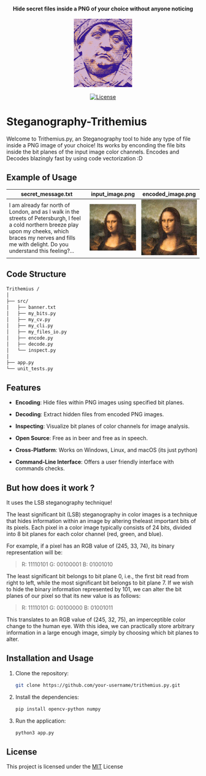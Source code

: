 
#### <p align="center">Hide secret files inside a PNG of your choice without anyone noticing </p>

<p align="center">
  <img src="repo/logo.png" alt="Logo" width="30%"/>
</p>

<p align="center">
  <a href="LICENSE">
    <img src="https://img.shields.io/badge/License-MIT-blue.svg" alt="License">
  </a>
</p>


# Steganography-Trithemius

Welcome to Trithemius.py, an Steganography tool to hide any type of file inside a PNG image of your choice! Its works by enconding the file bits inside the bit planes of the input image color channels. Encodes and Decodes blazingly fast by using code vectorization :D

## Example of Usage

| secret_message.txt | input_image.png | encoded_image.png |
|-----------|-----------| -----------|
| I am already far north of London, and as I walk in the streets of Petersburgh, I feel a cold northern breeze play upon my cheeks, which braces my nerves and fills me with delight. Do you understand this feeling?...| ![img1](repo/monalisa.png) | ![img2](repo/encoded_monalisa.png) |


## Code Structure

    Trithemius /
    │
    ├── src/
    │   ├── banner.txt
    │   ├── my_bits.py
    │   ├── my_cv.py
    │   ├── my_cli.py
    │   ├── my_files_io.py
    │   ├── encode.py
    │   ├── decode.py
    │   └── inspect.py
    │
    ├── app.py
    └── unit_tests.py

## Features

- **Encoding**:   Hide files within PNG images using specified bit planes.
- **Decoding**:   Extract hidden files from encoded PNG images.
- **Inspecting**: Visualize bit planes of color channels for image analysis.

- **Open Source**: Free as in beer and free as in speech.
- **Cross-Platform**: Works on Windows, Linux, and macOS (its just python)
- **Command-Line Interface**: Offers a user friendly interface with commands checks. 

## But how does it work ?

It uses the LSB steganography technique!

The least significant bit (LSB) steganography in color images is a technique that hides information within an image by altering theleast important bits of its pixels. Each pixel in a color image typically consists of 24 bits, divided into 8 bit planes for each color channel (red, green, and blue).

For example, if a pixel has an RGB value of (245, 33, 74), its binary representation will be:

> R: 11110101 
> G: 00100001
> B: 01001010  

The least significant bit belongs to bit plane 0, i.e., the first bit read from right to left, while the most significant bit belongs to bit plane 7. If we wish to hide the binary information represented by 101, we can alter the bit planes of our pixel so that its new value is as follows:

> R: 11110101
> G: 00100000
> B: 01001011

This translates to an RGB value of (245, 32, 75), an imperceptible color change to the human eye. With this idea, we can practically store arbitrary information in a large enough image, simply by choosing which bit planes to alter.

## Installation and Usage

1. Clone the repository:
   ```sh
   git clone https://github.com/your-username/trithemius.py.git

2. Install the dependencies:
   ```sh
   pip install opencv-python numpy
   ```
3. Run the application:
   ```sh
   python3 app.py
   ```

## License

This project is licensed under the [MIT](LICENSE) License

